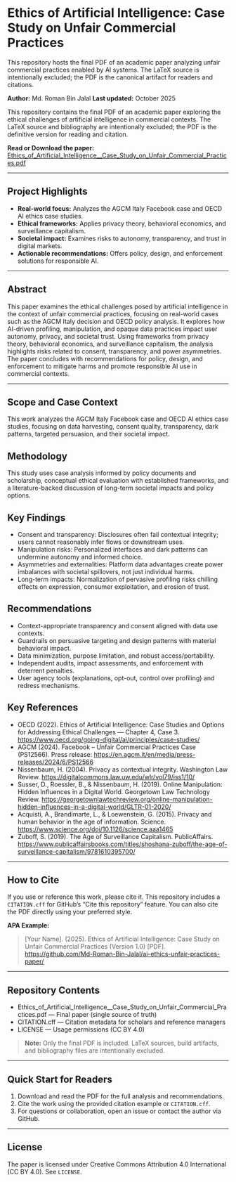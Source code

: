 # Ethics of Artificial Intelligence: Case Study on Unfair Commercial Practices

This repository hosts the final PDF of an academic paper analyzing unfair commercial practices enabled by AI systems. The LaTeX source is intentionally excluded; the PDF is the canonical artifact for readers and citations.


**Author:** Md. Roman Bin Jalal
**Last updated:** October 2025

This repository contains the final PDF of an academic paper exploring the ethical challenges of artificial intelligence in commercial contexts. The LaTeX source and bibliography are intentionally excluded; the PDF is the definitive version for reading and citation.

**Read or Download the paper:**  
[Ethics_of_Artificial_Intelligence__Case_Study_on_Unfair_Commercial_Practices.pdf](./Ethics_of_Artificial_Intelligence__Case_Study_on_Unfair_Commercial_Practices.pdf)

---

## Project Highlights
- **Real-world focus:** Analyzes the AGCM Italy Facebook case and OECD AI ethics case studies.
- **Ethical frameworks:** Applies privacy theory, behavioral economics, and surveillance capitalism.
- **Societal impact:** Examines risks to autonomy, transparency, and trust in digital markets.
- **Actionable recommendations:** Offers policy, design, and enforcement solutions for responsible AI.

---

## Abstract
This paper examines the ethical challenges posed by artificial intelligence in the context of unfair commercial practices, focusing on real-world cases such as the AGCM Italy decision and OECD policy analysis. It explores how AI-driven profiling, manipulation, and opaque data practices impact user autonomy, privacy, and societal trust. Using frameworks from privacy theory, behavioral economics, and surveillance capitalism, the analysis highlights risks related to consent, transparency, and power asymmetries. The paper concludes with recommendations for policy, design, and enforcement to mitigate harms and promote responsible AI use in commercial contexts.

---
## Scope and Case Context
This work analyzes the AGCM Italy Facebook case and OECD AI ethics case studies, focusing on data harvesting, consent quality, transparency, dark patterns, targeted persuasion, and their societal impact.

## Methodology
This study uses case analysis informed by policy documents and scholarship, conceptual ethical evaluation with established frameworks, and a literature-backed discussion of long-term societal impacts and policy options.

## Key Findings
- Consent and transparency: Disclosures often fail contextual integrity; users cannot reasonably infer flows or downstream uses.
- Manipulation risks: Personalized interfaces and dark patterns can undermine autonomy and informed choice.
- Asymmetries and externalities: Platform data advantages create power imbalances with societal spillovers, not just individual harms.
- Long-term impacts: Normalization of pervasive profiling risks chilling effects on expression, consumer exploitation, and erosion of trust.

## Recommendations
- Context-appropriate transparency and consent aligned with data use contexts.
- Guardrails on persuasive targeting and design patterns with material behavioral impact.
- Data minimization, purpose limitation, and robust access/portability.
- Independent audits, impact assessments, and enforcement with deterrent penalties.
- User agency tools (explanations, opt-out, control over profiling) and redress mechanisms.

## Key References
- OECD (2022). Ethics of Artificial Intelligence: Case Studies and Options for Addressing Ethical Challenges — Chapter 4, Case 3. https://www.oecd.org/going-digital/ai/principles/case-studies/
- AGCM (2024). Facebook – Unfair Commercial Practices Case (PS12566). Press release: https://en.agcm.it/en/media/press-releases/2024/6/PS12566
- Nissenbaum, H. (2004). Privacy as contextual integrity. Washington Law Review. https://digitalcommons.law.uw.edu/wlr/vol79/iss1/10/
- Susser, D., Roessler, B., & Nissenbaum, H. (2019). Online Manipulation: Hidden Influences in a Digital World. Georgetown Law Technology Review. https://georgetownlawtechreview.org/online-manipulation-hidden-influences-in-a-digital-world/GLTR-01-2020/
- Acquisti, A., Brandimarte, L., & Loewenstein, G. (2015). Privacy and human behavior in the age of information. Science. https://www.science.org/doi/10.1126/science.aaa1465
- Zuboff, S. (2019). The Age of Surveillance Capitalism. PublicAffairs. https://www.publicaffairsbooks.com/titles/shoshana-zuboff/the-age-of-surveillance-capitalism/9781610395700/

---

## How to Cite
If you use or reference this work, please cite it. This repository includes a `CITATION.cff` for GitHub’s “Cite this repository” feature. You can also cite the PDF directly using your preferred style.

**APA Example:**
> [Your Name]. (2025). Ethics of Artificial Intelligence: Case Study on Unfair Commercial Practices (Version 1.0) [PDF]. https://github.com/Md-Roman-Bin-Jalal/ai-ethics-unfair-practices-paper/

---

## Repository Contents
- Ethics_of_Artificial_Intelligence__Case_Study_on_Unfair_Commercial_Practices.pdf — Final paper (single source of truth)
- CITATION.cff — Citation metadata for scholars and reference managers
- LICENSE — Usage permissions (CC BY 4.0)

> **Note:** Only the final PDF is included. LaTeX sources, build artifacts, and bibliography files are intentionally excluded.

---

## Quick Start for Readers
1. Download and read the PDF for the full analysis and recommendations.
2. Cite the work using the provided citation example or `CITATION.cff`.
3. For questions or collaboration, open an issue or contact the author via GitHub.

---

## License
The paper is licensed under Creative Commons Attribution 4.0 International (CC BY 4.0). See `LICENSE`.


 

